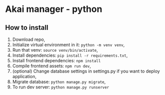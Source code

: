 # Akai manager - python

## How to install
1. Download repo, 
2. Initialize virtual environment in it: `python -m venv venv`,
3. Run that venv: `source venv/bin/activate`,
4. Install dependencies: `pip install -r requirements.txt`,
5. Install frontend dependencies: `npm install`
6. Compile frontend assets: `npm run dev`,
7. (optional) Change database settings in settings.py if you want to deploy application, 
8. Migrate database: `python manage.py migrate`,
9. To run dev server: `python manage.py runserver`
